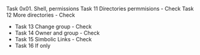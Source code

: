Task 
0x01. Shell, permissions
Task 11 Directories permmisions - Check
Task 12 More directories - Check
- Task 13 Change group - Check
- Task 14 Owner and group - Check
- Task 15 Simbolic Links - Check
- Task 16 If only



